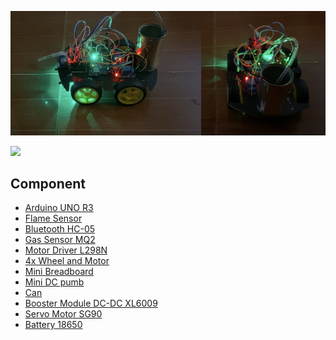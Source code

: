 
![](/Image/img.jpg)

![](/Shortvideo/video.gif)

## Component
* [Arduino UNO R3](https://www.amazon.com/ARDUINO-A000066-Uno-DIP-1-5/dp/B00CBZ4CII/ref=sr_1_1?keywords=arduino+uno+r3&qid=1681650194&sprefix=arduino+uno%2Caps%2C824&sr=8-1)
* [Flame Sensor](https://www.amazon.com/UIOTEC-Smartsense-Temperature-Detecting-Compatible/dp/B07DNXVGCM/ref=sr_1_2?keywords=flame+sensor+arduino&qid=1681649329&sprefix=flame+se%2Caps%2C369&sr=8-2)
* [Bluetooth HC-05](https://www.amazon.com/Phoncoo-Wireless-Bluetooth-Transceiver-Converter/dp/B07JH5NQGX/ref=sr_1_3?crid=1G7OUSDC5437H&keywords=bluetooth+hc-05&qid=1681649387&sprefix=bluetooth+hc-%2Caps%2C357&sr=8-3)
* [Gas Sensor MQ2](https://www.amazon.com/Reland-Sun-MQ-2-Sensor-Module/dp/B09NN39G8X/ref=sr_1_5?crid=2WX90197V4BS1&keywords=Gas+sensor+mq2+arduino&qid=1681649460&sprefix=gas+sensor+q2+arduino%2Caps%2C482&sr=8-5)
* [Motor Driver L298N](https://www.amazon.com/Bridge-Stepper-Driver-Module-Controller/dp/B09T6K9RFZ/ref=sr_1_2?crid=EYTFOL2Y9HKA&keywords=motor+driver+l298&qid=1681649575&sprefix=motor+driver+l29%2Caps%2C361&sr=8-2)
* [4x Wheel and Motor](https://www.amazon.com/Electric-Plastic-Magnetic-Gearbox-Engine/dp/B09MFBSFBB/ref=sr_1_4?crid=1ENYD25H1ZG2Y&keywords=wheel+and+motor+5v&qid=1681649657&sprefix=wheel+and+motor+5v%2Caps%2C369&sr=8-4)
* [Mini Breadboard](https://www.amazon.com/Breadboard-Solderless-Prototype-Different-Raspberry/dp/B07LF71ZTS/ref=sr_1_1?keywords=mini+breadboard&qid=1681649824&sprefix=Mini+brea%2Caps%2C368&sr=8-1)
* [Mini DC pumb](https://www.amazon.com/Submersible-Aquariums-Fountain-Hydroponics-Garden/dp/B0B15C9H2Z/ref=sr_1_2?keywords=dc+pump+5v&qid=1681649856&sprefix=dc+pum%2Caps%2C342&sr=8-2)
* [Can]()
* [Booster Module DC-DC XL6009](https://www.amazon.com/XL6009-Booster-Module-Adjustable-Step-up/dp/B0BQDY2WS9/ref=sr_1_1?crid=310V8EZ4KXQCQ&keywords=Module+DC+XL6009&qid=1681649964&sprefix=module+dc+xl6009%2Caps%2C383&sr=8-1)
* [Servo Motor SG90](https://www.amazon.com/10Pcs-Servos-Helicopter-Airplane-Controls/dp/B08KY49SFX/ref=sr_1_3?crid=1C3N7M9UGXFBO&keywords=servo+motors+90g&qid=1681650043&sprefix=servo+motors+90%2Caps%2C360&sr=8-3)
* [Battery 18650](https://www.amazon.com/TWTADE-Slots-Battery-Holder-Double/dp/B092ZNFPNH/ref=sr_1_3?crid=3A8TSHH2QCR69&keywords=battery+holder+18650&qid=1681650087&sprefix=battery+holder+18650%2Caps%2C473&sr=8-3)

